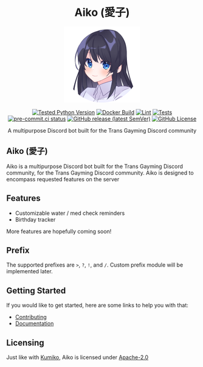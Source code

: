 <div align=center>

# Aiko (愛子)

![Aiko](./assets/logo-200x.png)

[![Tested Python Version](https://img.shields.io/badge/Python-3.8%20|%203.9%20|%203.10%20|%203.11-blue?logo=python&logoColor=white)](https://github.com/No767/Aiko/blob/dev/pyproject.toml) [![Docker Build](https://github.com/No767/Aiko/actions/workflows/docker-build.yml/badge.svg)](https://github.com/No767/Aiko/actions/workflows/docker-build.yml) [![Lint](https://github.com/No767/Aiko/actions/workflows/lint.yml/badge.svg)](https://github.com/No767/Aiko/actions/workflows/lint.yml) [![Tests](https://github.com/No767/Aiko/actions/workflows/tests.yml/badge.svg)](https://github.com/No767/Aiko/actions/workflows/tests.yml) [![pre-commit.ci status](https://results.pre-commit.ci/badge/github/No767/Aiko/dev.svg?badge_token=YAB-K42aS3CcoEE8ymiFYw)](https://results.pre-commit.ci/latest/github/No767/Aiko/dev?badge_token=YAB-K42aS3CcoEE8ymiFYw) [![GitHub release (latest SemVer)](https://img.shields.io/github/v/release/No767/Aiko?label=Release&logo=github&sort=semver)](https://github.com/No767/Aiko/releases) [![GitHub License](https://img.shields.io/github/license/No767/Aiko?label=License&logo=github)](https://github.com/No767/Aiko/blob/dev/LICENSE)

A multipurpose Discord bot built for the Trans Gayming Discord community

<div align=left>

## Aiko (愛子)

Aiko is a multipurpose Discord bot built for the Trans Gayming Discord community, for the Trans Gayming Discord community. Aiko is designed to encompass requested features on the server 

## Features

- Customizable water / med check reminders
- Birthday tracker

More features are hopefully coming soon!

## Prefix

The supported prefixes are `>`, `?`, `!`, and `/`. Custom prefix module will be implemented later.

## Getting Started

If you would like to get started, here are some links to help you with that:

- [Contributing](contributing.md)
- [Documentation](https://aiko.readthedocs.io/)

## Licensing

Just like with [Kumiko](https://github.com/No767/Kumiko), Aiko is licensed under [Apache-2.0](https://github.com/No767/Aiko/blob/dev/LICENSE)